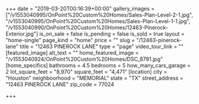 +++
date = "2019-03-20T00:16:39+00:00"
gallery_images = ["/v1553040995/OnPoint%20Custom%20Homes/Sales-Plan-Level-2-1.jpg", "/v1553040995/OnPoint%20Custom%20Homes/Sales-Plan-Level-1-1.jpg", "/v1553040990/OnPoint%20Custom%20Homes/12463-Pinerock-Exterior.jpg"]
is_on_sale = false
is_pending = false
is_sold = true
layout = "home-single"
page_kind = "home"
price = ""
slug = "/12463-pinerock-lane"
title = "12463 PINEROCK LANE"
type = "page"
video_tour_link = ""
[featured_image]
alt_text = ""
home_featured_image = "/v1553040924/OnPoint%20Custom%20Homes/DSC_8791.jpg"
[home_specifics]
bathrooms = 4.5
bedrooms = 5
how_many_cars_garage = 2
lot_square_feet = "8,970"
square_feet = "4,471"
[location]
city = "Houston"
neighboorhood = "MEMORIAL"
state = "TX"
street_address = "12463 PINEROCK LANE"
zip_code = 77024

+++
